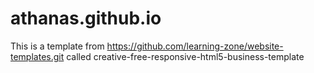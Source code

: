 # athanas.github.io
This is a template from https://github.com/learning-zone/website-templates.git called creative-free-responsive-html5-business-template

